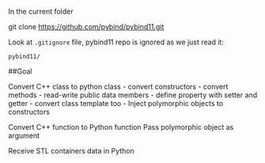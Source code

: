 In the current folder

git clone https://github.com/pybind/pybind11.git

Look at `.gitignore` file, pybind11 repo is ignored as we just read it:
```
pybind11/
```

##Goal


Convert C++ class to python class
    - convert constructors
    - convert methods
    - read-write public data members
    - define property with setter and getter
    - convert class template too
    - Inject polymorphic objects to constructors

Convert C++ function to Python function
    Pass polymorphic object as argument

Receive STL containers data in Python




